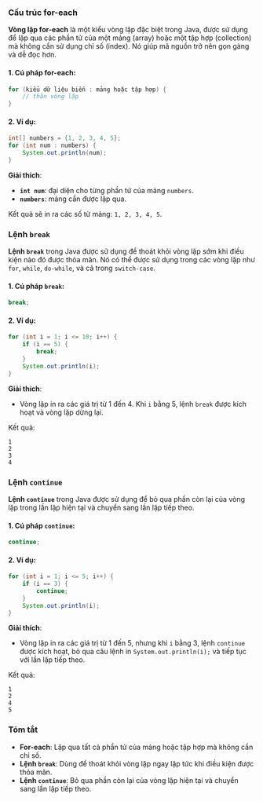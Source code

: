 ### Cấu trúc **for-each**

**Vòng lặp for-each** là một kiểu vòng lặp đặc biệt trong Java, được sử dụng để lặp qua các phần tử của một mảng (array) hoặc một tập hợp (collection) mà không cần sử dụng chỉ số (index). Nó giúp mã nguồn trở nên gọn gàng và dễ đọc hơn.

#### 1. Cú pháp **for-each**:
```java
for (kiểu dữ liệu biến : mảng hoặc tập hợp) {
    // thân vòng lặp
}
```

#### 2. Ví dụ:
```java
int[] numbers = {1, 2, 3, 4, 5};
for (int num : numbers) {
    System.out.println(num);
}
```

**Giải thích**:
- **`int num`**: đại diện cho từng phần tử của mảng `numbers`.
- **`numbers`**: mảng cần được lặp qua.

Kết quả sẽ in ra các số từ mảng: `1, 2, 3, 4, 5`.

### **Lệnh `break`**

**Lệnh `break`** trong Java được sử dụng để thoát khỏi vòng lặp sớm khi điều kiện nào đó được thỏa mãn. Nó có thể được sử dụng trong các vòng lặp như `for`, `while`, `do-while`, và cả trong `switch-case`.

#### 1. Cú pháp **`break`**:
```java
break;
```

#### 2. Ví dụ:
```java
for (int i = 1; i <= 10; i++) {
    if (i == 5) {
        break;
    }
    System.out.println(i);
}
```

**Giải thích**:
- Vòng lặp in ra các giá trị từ 1 đến 4. Khi `i` bằng 5, lệnh `break` được kích hoạt và vòng lặp dừng lại.

Kết quả:
```
1
2
3
4
```

### **Lệnh `continue`**

**Lệnh `continue`** trong Java được sử dụng để bỏ qua phần còn lại của vòng lặp trong lần lặp hiện tại và chuyển sang lần lặp tiếp theo.

#### 1. Cú pháp **`continue`**:
```java
continue;
```

#### 2. Ví dụ:
```java
for (int i = 1; i <= 5; i++) {
    if (i == 3) {
        continue;
    }
    System.out.println(i);
}
```

**Giải thích**:
- Vòng lặp in ra các giá trị từ 1 đến 5, nhưng khi `i` bằng 3, lệnh `continue` được kích hoạt, bỏ qua câu lệnh in `System.out.println(i);` và tiếp tục với lần lặp tiếp theo.

Kết quả:
```
1
2
4
5
```

### Tóm tắt

- **For-each**: Lặp qua tất cả phần tử của mảng hoặc tập hợp mà không cần chỉ số.
- **Lệnh `break`**: Dùng để thoát khỏi vòng lặp ngay lập tức khi điều kiện được thỏa mãn.
- **Lệnh `continue`**: Bỏ qua phần còn lại của vòng lặp hiện tại và chuyển sang lần lặp tiếp theo.
